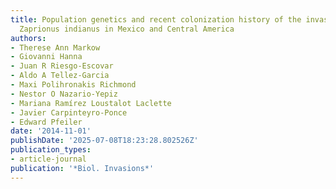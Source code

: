 ```yaml
---
title: Population genetics and recent colonization history of the invasive drosophilid
  Zaprionus indianus in Mexico and Central America
authors:
- Therese Ann Markow
- Giovanni Hanna
- Juan R Riesgo-Escovar
- Aldo A Tellez-Garcia
- Maxi Polihronakis Richmond
- Nestor O Nazario-Yepiz
- Mariana Ramírez Loustalot Laclette
- Javier Carpinteyro-Ponce
- Edward Pfeiler
date: '2014-11-01'
publishDate: '2025-07-08T18:23:28.802526Z'
publication_types:
- article-journal
publication: '*Biol. Invasions*'
---
```

